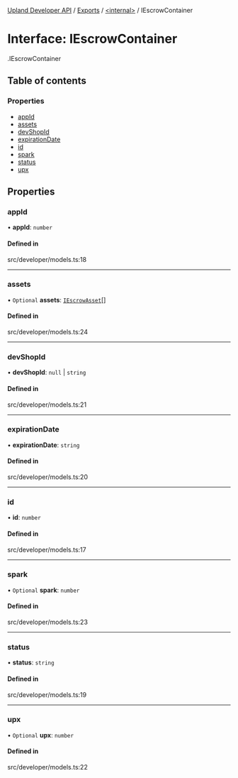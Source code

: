 [Upland Developer API](../README.md) / [Exports](../modules.md) / [<internal\>](../modules/internal_.md) / IEscrowContainer

# Interface: IEscrowContainer

[<internal>](../modules/internal_.md).IEscrowContainer

## Table of contents

### Properties

- [appId](internal_.IEscrowContainer.md#appid)
- [assets](internal_.IEscrowContainer.md#assets)
- [devShopId](internal_.IEscrowContainer.md#devshopid)
- [expirationDate](internal_.IEscrowContainer.md#expirationdate)
- [id](internal_.IEscrowContainer.md#id)
- [spark](internal_.IEscrowContainer.md#spark)
- [status](internal_.IEscrowContainer.md#status)
- [upx](internal_.IEscrowContainer.md#upx)

## Properties

### appId

• **appId**: `number`

#### Defined in

src/developer/models.ts:18

___

### assets

• `Optional` **assets**: [`IEscrowAsset`](internal_.IEscrowAsset.md)[]

#### Defined in

src/developer/models.ts:24

___

### devShopId

• **devShopId**: ``null`` \| `string`

#### Defined in

src/developer/models.ts:21

___

### expirationDate

• **expirationDate**: `string`

#### Defined in

src/developer/models.ts:20

___

### id

• **id**: `number`

#### Defined in

src/developer/models.ts:17

___

### spark

• `Optional` **spark**: `number`

#### Defined in

src/developer/models.ts:23

___

### status

• **status**: `string`

#### Defined in

src/developer/models.ts:19

___

### upx

• `Optional` **upx**: `number`

#### Defined in

src/developer/models.ts:22
